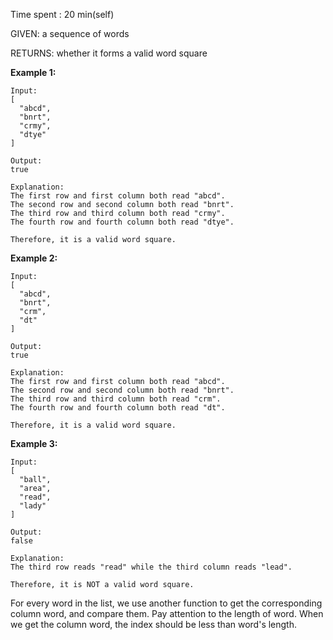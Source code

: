 Time spent : 20 min(self)

GIVEN: a sequence of words

RETURNS: whether it forms a valid word square



**Example 1:**

```
Input:
[
  "abcd",
  "bnrt",
  "crmy",
  "dtye"
]

Output:
true

Explanation:
The first row and first column both read "abcd".
The second row and second column both read "bnrt".
The third row and third column both read "crmy".
The fourth row and fourth column both read "dtye".

Therefore, it is a valid word square.
```

**Example 2:**

```
Input:
[
  "abcd",
  "bnrt",
  "crm",
  "dt"
]

Output:
true

Explanation:
The first row and first column both read "abcd".
The second row and second column both read "bnrt".
The third row and third column both read "crm".
The fourth row and fourth column both read "dt".

Therefore, it is a valid word square.
```

**Example 3:**

```
Input:
[
  "ball",
  "area",
  "read",
  "lady"
]

Output:
false

Explanation:
The third row reads "read" while the third column reads "lead".

Therefore, it is NOT a valid word square.
```



For every word in the list, we use another function to get the corresponding column word, and compare them. Pay attention to the length of word. When we get the column word, the index should be less than word's length.